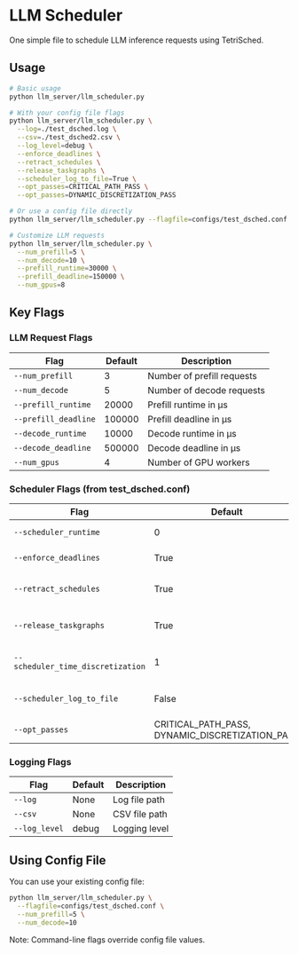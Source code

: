 # LLM Scheduler

One simple file to schedule LLM inference requests using TetriSched.

## Usage

```bash
# Basic usage
python llm_server/llm_scheduler.py

# With your config file flags
python llm_server/llm_scheduler.py \
  --log=./test_dsched.log \
  --csv=./test_dsched2.csv \
  --log_level=debug \
  --enforce_deadlines \
  --retract_schedules \
  --release_taskgraphs \
  --scheduler_log_to_file=True \
  --opt_passes=CRITICAL_PATH_PASS \
  --opt_passes=DYNAMIC_DISCRETIZATION_PASS

# Or use a config file directly
python llm_server/llm_scheduler.py --flagfile=configs/test_dsched.conf

# Customize LLM requests
python llm_server/llm_scheduler.py \
  --num_prefill=5 \
  --num_decode=10 \
  --prefill_runtime=30000 \
  --prefill_deadline=150000 \
  --num_gpus=8
```

## Key Flags

### LLM Request Flags
| Flag | Default | Description |
|------|---------|-------------|
| `--num_prefill` | 3 | Number of prefill requests |
| `--num_decode` | 5 | Number of decode requests |
| `--prefill_runtime` | 20000 | Prefill runtime in µs |
| `--prefill_deadline` | 100000 | Prefill deadline in µs |
| `--decode_runtime` | 10000 | Decode runtime in µs |
| `--decode_deadline` | 500000 | Decode deadline in µs |
| `--num_gpus` | 4 | Number of GPU workers |

### Scheduler Flags (from test_dsched.conf)
| Flag | Default | Description |
|------|---------|-------------|
| `--scheduler_runtime` | 0 | Scheduler runtime in µs |
| `--enforce_deadlines` | True | Enforce task deadlines |
| `--retract_schedules` | True | Allow schedule retraction |
| `--release_taskgraphs` | True | Release entire task graphs |
| `--scheduler_time_discretization` | 1 | Time discretization in µs |
| `--scheduler_log_to_file` | False | Log scheduler to file |
| `--opt_passes` | CRITICAL_PATH_PASS, DYNAMIC_DISCRETIZATION_PASS | Optimization passes |

### Logging Flags
| Flag | Default | Description |
|------|---------|-------------|
| `--log` | None | Log file path |
| `--csv` | None | CSV file path |
| `--log_level` | debug | Logging level |

## Using Config File

You can use your existing config file:

```bash
python llm_server/llm_scheduler.py \
  --flagfile=configs/test_dsched.conf \
  --num_prefill=5 \
  --num_decode=10
```

Note: Command-line flags override config file values.

